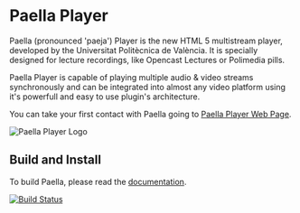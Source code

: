 # Paella Player #

Paella (pronounced 'paeja') Player is the new HTML 5 multistream player, developed by the Universitat Politècnica de València. It is specially designed for lecture recordings, like Opencast Lectures or Polimedia pills.

Paella Player is capable of playing multiple audio & video streams synchronously and can be integrated into almost any video platform using it's powerfull and easy to use plugin's architecture.

You can take your first contact with Paella going to [Paella Player Web Page](http://paellaplayer.upv.es).

![Paella Player Logo](./config/profiles/resources/paella_logo_old.png)


## Build and Install ##

To build Paella, please read the [documentation](https://paellaplayer.upv.es/docs/).

[![Build Status](https://travis-ci.org/polimediaupv/paella.svg?branch=master)](https://travis-ci.org/polimediaupv/paella)
